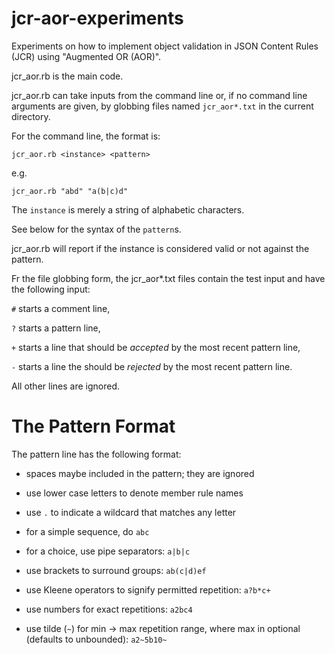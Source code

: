 # jcr-aor-experiments

Experiments on how to implement object validation in JSON Content Rules (JCR)
using "Augmented OR (AOR)".

jcr_aor.rb is the main code.

jcr_aor.rb can take inputs from the command line or, if no command line
arguments are given, by globbing files named `jcr_aor*.txt` in the current
directory.

For the command line, the format is:

```
jcr_aor.rb <instance> <pattern>
```

e.g.

```
jcr_aor.rb "abd" "a(b|c)d"
```

The `instance` is merely a string of alphabetic characters.

See below for the syntax of the `pattern`s.

jcr_aor.rb will report if the instance is considered valid or not against the
pattern.

Fr the file globbing form, the jcr_aor*.txt files contain the test input and
have the following input:

`#` starts a comment line,

`?` starts a pattern line,

`+` starts a line that should be *accepted* by the most recent pattern line,

`-` starts a line the should be *rejected* by the most recent pattern line.

All other lines are ignored.

# The Pattern Format

The pattern line has the following format:

- spaces maybe included in the pattern; they are ignored

- use lower case letters to denote member rule names

- use `.` to indicate a wildcard that matches any letter

- for a simple sequence, do `abc`

- for a choice, use pipe separators: `a|b|c`

- use brackets to surround groups: `ab(c|d)ef`

- use Kleene operators to signify permitted repetition: `a?b*c+`

- use numbers for exact repetitions: `a2bc4`

- use tilde (`~`) for min -> max repetition range, where max in optional (defaults to unbounded): `a2~5b10~`
